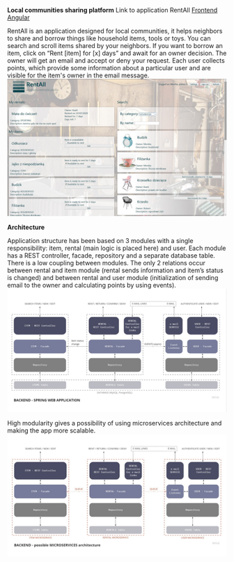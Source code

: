 **Local communities sharing platform**
Link to application RentAll [Frontend Angular](https://github.com/MK-Sad/RentAllAngular)

RentAll is an application designed for local communities, it helps neighbors to share and borrow things like household items, tools or toys.
You can search and scroll items shared by your neighbors.
If you want to borrow an item, click on “Rent [item] for [x] days” and await for an owner decision.
The owner will get an email and accept or deny your request.
Each user collects points, which provide some information about a particular user and are visible for the item's owner in the email message.
![alt text](https://github.com/MK-Sad/rentAll/blob/master/src/main/resources/static/images/Panel%20view.jpg?raw=true)

**Architecture**

Application structure has been based on 3 modules with a single responsibility: item, rental (main logic is placed here) and user.
Each module has a REST controller, facade, repository and a separate database table. 
There is a low coupling between modules.
The only 2 relations occur between rental and item module (rental sends information and item’s status is changed) and between rental and user module (initialization of sending email to the owner and calculating points by using events).
![alt text](https://github.com/MK-Sad/rentAll/blob/master/Backend.jpg)

High modularity gives a possibility of using microservices architecture and making the app more scalable.
![alt text](https://github.com/MK-Sad/rentAll/blob/master/src/main/resources/static/images/Microservices.jpg?raw=true)
